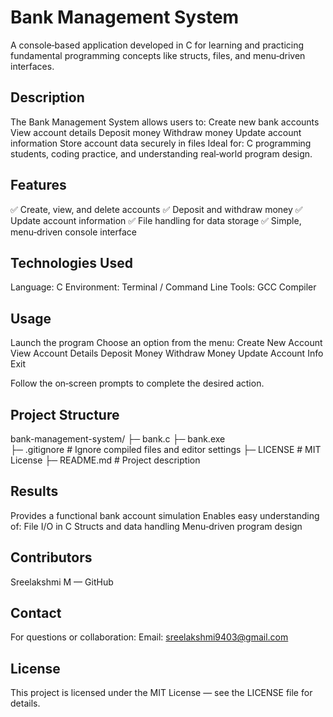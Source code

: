 # Bank Management System
A console‑based application developed in C for learning and practicing fundamental programming concepts like structs, files, and menu‑driven interfaces.

## Description
The Bank Management System allows users to:
Create new bank accounts
View account details
Deposit money
Withdraw money
Update account information
Store account data securely in files
Ideal for: C programming students, coding practice, and understanding real‑world program design.

## Features
✅ Create, view, and delete accounts
✅ Deposit and withdraw money
✅ Update account information
✅ File handling for data storage
✅ Simple, menu‑driven console interface

## Technologies Used
Language: C
Environment: Terminal / Command Line
Tools: GCC Compiler

## Usage
Launch the program
Choose an option from the menu:
Create New Account
View Account Details
Deposit Money
Withdraw Money
Update Account Info
Exit

Follow the on‑screen prompts to complete the desired action.

##  Project Structure
bank-management-system/
├─ bank.c
├─ bank.exe         
├─ .gitignore              # Ignore compiled files and editor settings
├─ LICENSE                  # MIT License
├─ README.md               # Project description

## Results
Provides a functional bank account simulation
Enables easy understanding of:
File I/O in C
Structs and data handling
Menu‑driven program design

## Contributors
Sreelakshmi M — GitHub

## Contact
For questions or collaboration:
Email: sreelakshmi9403@gmail.com

## License
This project is licensed under the MIT License — see the LICENSE file for details.
